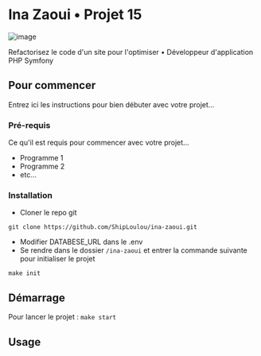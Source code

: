 # Ina Zaoui • Projet 15

![image]({https://img.shields.io/badge/Symfony-000000?style=for-the-badge&logo=Symfony&logoColor=white})

Refactorisez le code d'un site pour l'optimiser • Développeur d'application PHP Symfony

## Pour commencer

Entrez ici les instructions pour bien débuter avec votre projet...

### Pré-requis

Ce qu'il est requis pour commencer avec votre projet...

- Programme 1
- Programme 2
- etc...

### Installation

- Cloner le repo git
```
git clone https://github.com/ShipLoulou/ina-zaoui.git
```
- Modifier DATABESE_URL dans le .env
- Se rendre dans le dossier `/ina-zaoui` et entrer la commande suivante pour initialiser le projet
```
make init
```

## Démarrage

Pour lancer le projet : `make start`

## Usage 